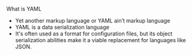 What is YAML

- Yet another markup language or YAML ain’t markup language
- YAML is a data serialization language
- It's often used as a format for configuration files, but its object serialization abilities make it a viable replacement for languages like JSON.
